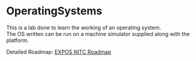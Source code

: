 # OperatingSystems

This is a lab done to learn the working of an operating system.<br>
The OS written can be run on a machine simulator supplied along with the platform.

Detailed Roadmap: [EXPOS NITC Roadmap](https://exposnitc.github.io/)
